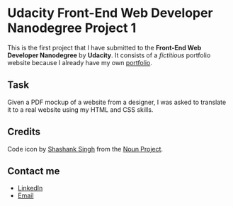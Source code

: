 # Udacity Front-End Web Developer Nanodegree Project 1
This is the first project that I have submitted to the **Front-End Web Developer
Nanodegree** by **Udacity**. It consists of a *fictitious* portfolio website
because I already have my own [portfolio](https://txago.com).

## Task
Given a PDF mockup of a website from a designer, I was asked to translate it to
a real website using my HTML and CSS skills.

## Credits
Code icon by [Shashank Singh](https://thenounproject.com/rshashank19/) from the
[Noun Project](https://thenounproject.com/).

## Contact me
* [LinkedIn](https://www.linkedin.com/in/txago/ "LinkedIn")
* [Email](mailto:thiagorsm@gmail.com "Email")
